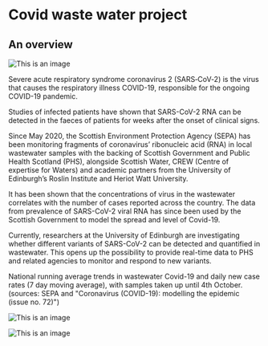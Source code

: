 # Covid waste water project

## An overview

![This is an image](https://www.wiki.ed.ac.uk/download/attachments/508952658/covid%20virus%202.jpg?version=1&modificationDate=1633949158000&api=v2)

Severe acute respiratory syndrome coronavirus 2 (SARS‑CoV‑2) is the virus that causes the respiratory illness COVID-19, responsible for the ongoing COVID-19 pandemic.

Studies of infected patients have shown that SARS-CoV-2 RNA can be detected in the faeces of patients for weeks after the onset of clinical signs.

Since May 2020, the Scottish Environment Protection Agency (SEPA) has been monitoring fragments of coronavirus’ ribonucleic acid (RNA) in local wastewater samples with the backing of Scottish Government and Public Health Scotland (PHS), alongside Scottish Water, CREW (Centre of expertise for Waters) and academic partners from the University of Edinburgh’s Roslin Institute and Heriot Watt University.

It has been shown that the concentrations of virus in the wastewater correlates with the number of cases reported across the country. The data from prevalence of SARS-CoV-2 viral RNA has since been used by the Scottish Government to model the spread and level of Covid-19.

Currently, researchers at the University of Edinburgh are investigating whether different variants of SARS-CoV-2 can be detected and quantified in wastewater. This opens up the possibility to provide real-time data to PHS and related agencies to monitor and respond to new variants.

National running average trends in wastewater Covid-19 and daily new case rates (7 day moving average), with samples taken up until 4th October. (sources: SEPA and "Coronavirus (COVID-19): modelling the epidemic (issue no. 72)")

![This is an image](https://www.wiki.ed.ac.uk/download/thumbnails/508952658/20211011%20Scotland%20map%20covid%20cases%20WW.jpg?version=1&modificationDate=1633947243000&api=v2)

![This is an image](https://www.wiki.ed.ac.uk/download/attachments/508952658/20211011%20average%20trends%20in%20WW-%20modelling%20the%20epidemic%20issue%2072.jpg?version=1&modificationDate=1633946879000&api=v2)
